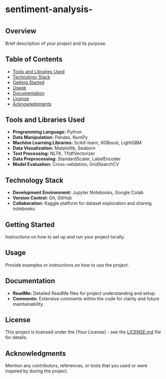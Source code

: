 # sentiment-analysis-
# 

## Overview

Brief description of your project and its purpose.

## Table of Contents

- [Tools and Libraries Used](#tools-and-libraries-used)
- [Technology Stack](#technology-stack)
- [Getting Started](#getting-started)
- [Usage](#usage)
- [Documentation](#documentation)
- [License](#license)
- [Acknowledgments](#acknowledgments)

## Tools and Libraries Used

- **Programming Language:** Python
- **Data Manipulation:** Pandas, NumPy
- **Machine Learning Libraries:** Scikit-learn, XGBoost, LightGBM
- **Data Visualization:** Matplotlib, Seaborn
- **Text Processing:** NLTK, TfidfVectorizer
- **Data Preprocessing:** StandardScaler, LabelEncoder
- **Model Evaluation:** Cross-validation, GridSearchCV

## Technology Stack

- **Development Environment:** Jupyter Notebooks, Google Colab
- **Version Control:** Git, GitHub
- **Collaboration:** Kaggle platform for dataset exploration and sharing notebooks.

## Getting Started

Instructions on how to set up and run your project locally.

## Usage

Provide examples or instructions on how to use the project.

## Documentation

- **ReadMe:** Detailed ReadMe files for project understanding and setup.
- **Comments:** Extensive comments within the code for clarity and future maintainability.

## License

This project is licensed under the [Your License] - see the [LICENSE.md](LICENSE.md) file for details.

## Acknowledgments

Mention any contributors, references, or tools that you used or were inspired by during the project.
